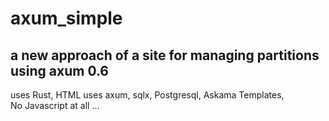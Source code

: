 # axum_simple
## a new approach of a site for managing partitions using axum 0.6
uses Rust, HTML
uses axum, sqlx, Postgresql, Askama Templates,  
No Javascript at all ...
